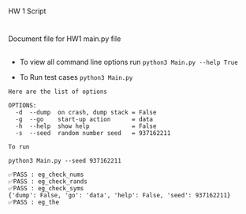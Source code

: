 #
HW 1 Script
#

##
Document file for HW1 main.py file
##


- To view all command line options run 
    ```python3 Main.py --help True ```

- To Run test cases 
    ```python3 Main.py```


```
Here are the list of options

OPTIONS:
  -d  --dump  on crash, dump stack = False
  -g  --go    start-up action      = data
  -h  --help  show help            = False
  -s  --seed  random number seed   = 937162211

To run

python3 Main.py --seed 937162211

```

```
✅PASS : eg_check_nums
✅PASS : eg_check_rands
✅PASS : eg_check_syms
{'dump': False, 'go': 'data', 'help': False, 'seed': 937162211}
✅PASS : eg_the
```